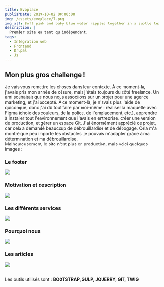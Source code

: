 ```yaml
---
title: Evoplace
publishDate: 2019-10-02 00:00:00
img: /assets/evoplace/7.png
img_alt: Soft pink and baby blue water ripples together in a subtle texture.
description: |
  Premier site en tant qu'indépendant.
tags:
  - Intégration web 
  - Frontend
  - Drupal
  - Js
---
```

## Mon plus gros challenge !
Je vais vous remettre les choses dans leur contexte. À ce moment-là, j'avais pris mon année de césure, mais j'étais toujours du côté freelance. Un ami souhaitait que nous nous associions sur un projet pour une agence marketing, et j'ai accepté. À ce moment-là, je n'avais plus l'aide de quiconque, donc j'ai dû tout faire par moi-même : réaliser la maquette avec Figma (choix des couleurs, de la police, de l'emplacement, etc.), apprendre à installer tout l'environnement que j'avais en entreprise, créer une version de production, et gérer un espace Git. J'ai énormément apprécié ce projet, car cela a demandé beaucoup de débrouillardise et de débogage. Cela m'a montré que peu importe les obstacles, je pouvais m'adapter grâce à ma détermination et ma débrouillardise.<br>
Malheureusement, le site n'est plus en production, mais voici quelques images : 
<br>

### Le footer
<img src="/assets/evoplace/2.png">

### Motivation et description
<img src="/assets/evoplace/3.png">

### Les différents services

<img src="/assets/evoplace/5.png">

### Pourquoi nous
<img src="/assets/evoplace/6.png">

### Les articles

<img src="/assets/evoplace/1.png">

<br>Les outils utilisés sont :  <b>BOOTSTRAP, GULP, JQUERRY, GIT, TWIG </b>
